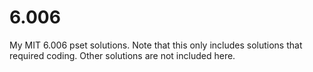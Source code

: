 # 6.006
My MIT 6.006 pset solutions.
Note that this only includes solutions that required coding. Other solutions are not included here.
